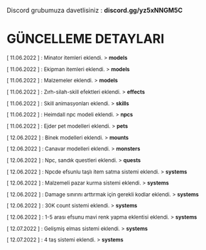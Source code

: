 Discord grubumuza davetlisiniz : **discord.gg/yz5xNNGM5C**




# GÜNCELLEME DETAYLARI
<sup>

[ 11.06.2022 ] : Minator itemleri eklendi. > **models**

[ 11.06.2022 ] : Ekipman itemleri eklendi. > **models**

[ 11.06.2022 ] : Malzemeler eklendi. > **models**

[ 11.06.2022 ] : Zırh-silah-skill efektleri eklendi. > **effects**

[ 11.06.2022 ] : Skill animasyonları eklendi. > **skills**

[ 11.06.2022 ] : Heimdall npc modeli eklendi. > **npcs**

[ 11.06.2022 ] : Ejder pet modelleri eklendi. > **pets**

[ 12.06.2022 ] : Binek modelleri eklendi. > **mounts**

[ 12.06.2022 ] : Canavar modelleri eklendi. > **monsters**

[ 12.06.2022 ] : Npc, sandık questleri eklendi. > **quests**

[ 12.06.2022 ] : Npcde efsunlu taşlı item satma sistemi eklendi. > **systems**

[ 12.06.2022 ] : Malzemeli pazar kurma sistemi eklendi. > **systems**

[ 12.06.2022 ] : Damage sınırını arttırmak için gerekli kodlar eklendi. > **systems**

[ 12.06.2022 ] : 30K count sistemi eklendi. > **systems**

[ 12.06.2022 ] : 1-5 arası efsunu mavi renk yapma eklentisi eklendi. > **systems**

[ 12.07.2022 ] : Gelişmiş elmas sistemi eklendi. > **systems**

[ 12.07.2022 ] : 4 taş sistemi eklendi. > **systems**
</sup>